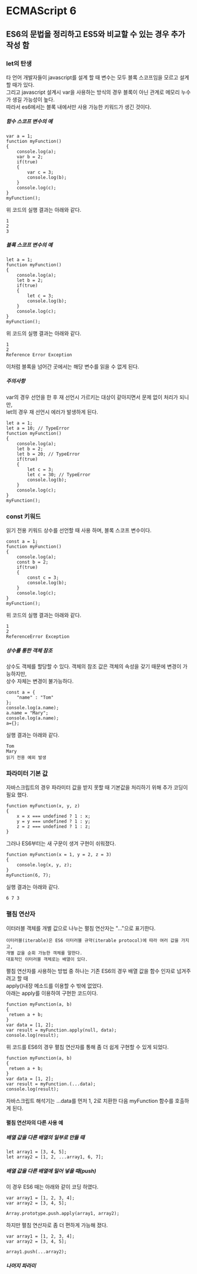# ECMAScript 6

## ES6의 문법을 정리하고 ES5와 비교할 수 있는 경우 추가 작성 함

### let의 탄생
타 언어 개발자들이 javascript를 설계 할 때 변수는 모두 블록 스코프임을 모르고 설계할 때가 있다.  
그리고 javascript 설계시 var을 사용하는 방식의 경우 블록이 아닌 관계로 메모리 누수가 생길 가능성이 높다.  
따라서 es6에서는 블록 내에서만 사용 가능한 키워드가 생긴 것이다.

##### 함수 스코프 변수의 예
```
var a = 1;
function myFunction()
{
	console.log(a);
	var b = 2;
	if(true)
	{
		var c = 3;
		console.log(b);
	}
	console.log(c);
}
myFunction();
```
위 코드의 실행 결과는 아래와 같다.
```
1
2
3
```

##### 블록 스코프 변수의 예
```
let a = 1;
function myFunction()
{
	console.log(a);
	let b = 2;
	if(true)
	{
		let c = 3;
		console.log(b);
	}
	console.log(c);
}
myFunction();
```
위 코드의 실행 결과는 아래와 같다.
```
1
2
Reference Error Exception
```
이처럼 블록을 넘어간 곳에서는 해당 변수를 읽을 수 없게 된다.  

##### 주의사항
var의 경우 선언을 한 후 재 선언시 가르키는 대상이 같아지면서 문제 없이 처리가 되니만,  
let의 경우 재 선언시 에러가 발생하게 된다.
```
let a = 1;
let a = 10; // TypeError
function myFunction()
{
	console.log(a);
	let b = 2;
	let b = 20; // TypeError
	if(true)
	{
		let c = 3;
		let c = 30; // TypeError
		console.log(b);
	}
	console.log(c);
}
myFunction();
```

### const 키워드

읽기 전용 키워드
상수를 선언할 때 사용 하며, 블록 스코프 변수이다.

```
const a = 1;
function myFunction()
{
	console.log(a);
	const b = 2;
	if(true)
	{
		const c = 3;
		console.log(b);
	}
	console.log(c);
}
myFunction();
```
위 코드의 실행 결과는 아래와 같다.
```
1
2
ReferenceError Exception
```

##### 상수를 통한 객체 참조

상수도 객체를 할당할 수 있다. 객체의 참조 값은 객체의 속성을 갖기 때문에 변경이 가능하지만,  
상수 자체는 변경이 불가능하다.
```
const a = {
	"name" : "Tom"
};
console.log(a.name);
a.name = "Mary";
console.log(a.name);
a={};

```
실행 결과는 아래와 같다.
```
Tom
Mary
읽기 전용 예외 발생
```

### 파라미터 기본 값
자바스크립트의 경우 파라미터 값을 받지 못할 때 기본값을 처리하기 위해 추가 코딩이 필요 했다.
```
function myFunction(x, y, z)
{
	x = x === undefined ? 1 : x;
	y = y === undefined ? 1 : y;
	z = z === undefined ? 1 : z;
}
```
그러나 ES6부터는 새 구문이 생겨 구현이 쉬워졌다.
```
function myFunction(x = 1, y = 2, z = 3)
{
	console.log(x, y, z);
}
myFunction(6, 7);
```
실행 결과는 아래와 같다.
```
6 7 3
```

### 펼침 연산자

이터러블 객체를 개별 값으로 나누는 펼침 연산자는 "..."으로 표기한다.
```
이터러블(iterable)은 ES6 이터러블 규약(iterable protocol)에 따라 여러 값을 가지고,
개별 값을 순회 가능한 객체를 말한다.
대표적인 이터러블 객체로는 배열이 있다.
```
펼침 연산자를 사용하는 방법 중 하나는 기존 ES6의 경우 배열 값을 함수 인자로 넘겨주려고 할 때  
apply()내장 메소드를 이용할 수 밖에 없었다.  
아래는 apply를 이용하여 구현한 코드이다.
```
function myFunction(a, b)
{
 retuen a + b;
}
var data = [1, 2];
var result = myFunction.apply(null, data);
console.log(result);
```
위 코드를 ES6의 경우 펼침 연산자를 통해 좀 더 쉽게 구현할 수 있게 되었다.
```
function myFunction(a, b)
{
 retuen a + b;
}
var data = [1, 2];
var result = myFunction.(...data);
console.log(result);
```
자바스크립트 해석기는 ...data를 먼저 1, 2로 치환한 다음 myFunction 함수를 호출하게 된다.

#### 펼침 연산자의 다른 사용 예

##### 배열 값을 다른 배열의 일부로 만들 때
```
let array1 = [3, 4, 5];
let array2 = [1, 2, ...array1, 6, 7];
```

##### 배열 값을 다른 배열에 밀어 넣을 때(push)
이 경우 ES6 때는 아래와 같이 코딩 하였다.
```
var array1 = [1, 2, 3, 4];
var array2 = [3, 4, 5];

Array.prototype.push.apply(array1, array2);
```
하지만 펼침 연산자로 좀 더 편하게 가능해 졌다.
```
var array1 = [1, 2, 3, 4];
var array2 = [3, 4, 5];

array1.push(...array2);
```

##### 나머지 파라미

































